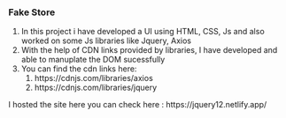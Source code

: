 <h3>Fake Store</h3>
<ol>
    <li>In this project i have developed a UI using HTML, CSS, Js and also worked on some Js libraries like Jquery, Axios</li>
    <li>With the help of CDN links provided by libraries, I have developed and able to manuplate the DOM sucessfully </li>
    <li>You can find the cdn links here: 
        <ol>
            <li>
                https://cdnjs.com/libraries/axios
            </li>
            <li>
                https://cdnjs.com/libraries/jquery
            </li>
        </ol>
    </li>
</ol>
I hosted the site here you can check here : https://jquery12.netlify.app/
